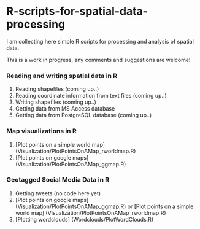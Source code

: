 # R-scripts-for-spatial-data-processing

I am collecting here simple R scripts for processing and analysis of spatial data.

This is a work in progress, any comments and suggestions are welcome!

### Reading and writing spatial data in R

1. Reading shapefiles (coming up..)
2. Reading coordinate information from text files (coming up..)
3. Writing shapefiles (coming up..)
3. Getting data from MS Access database
4. Getting data from PostgreSQL database (coming up..)

### Map visualizations in R

1. [Plot points on a simple world map] (Visualization/PlotPointsOnAMap_rworldmap.R)
2. [Plot points on google maps] (Visualization/PlotPointsOnAMap_ggmap.R)



### Geotagged Social Media Data in R

1. Getting tweets (no code here yet)
2. [Plot points on google maps] (Visualization/PlotPointsOnAMap_ggmap.R) or [Plot points on a simple world map] (Visualization/PlotPointsOnAMap_rworldmap.R)
3. [Plotting wordclouds] (Wordclouds/PlotWordClouds.R)



